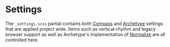 # Settings

The <code>_settings.scss</code> partial contains both [Compass](https://github.com/chriseppstein/compass) and [Archetype](https://github.com/kwaledesign/Archetype) settings that are applied project wide. Items such as vertical-rhythm and legacy browser support as well as Archetype's implementation of [Normalize]() are all controlled here.

